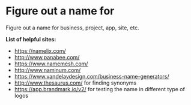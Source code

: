 # Figure out a name for <X>

Figure out a name for business, project, app, site, etc.

**List of helpful sites:**


* https://namelix.com/
* http://www.panabee.com/
* https://www.namemesh.com/
* http://www.naminum.com/ 
* https://www.vandelaydesign.com/business-name-generators/
* http://www.thesaurus.com/ for finding synonyms
* https://app.brandmark.io/v2/ for testing the name in different type of logos
